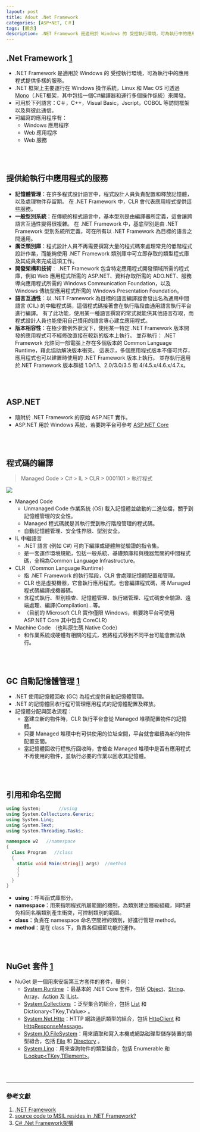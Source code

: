 ```yaml
---
layout: post
title: Adout .Net Framework
categories: [ASP•NET, C＃]
tags: [觀念]
description: .NET Framework 是適用於 Windows 的 受控執行環境，可為執行中的應用程式提供多樣的服務。...
---
```



## .Net Framework [1](http://tw.gitbook.net/csharp/csharp_environment_setup.html)
- .NET Framework 是適用於 Windows 的 受控執行環境，可為執行中的應用程式提供多樣的服務。
- .NET 框架上主要運行在 Windows 操作系統，Linux 和 Mac OS 可透過 [Mono](https://docs.microsoft.com/zh-tw/dotnet/standard/components)（.NET框架，其中包括一個C#編譯器和運行多個操作係統）來開發。
- 可用於下列語言：C＃，C++，Visual Basic，Jscript，COBOL 等訪問框架以及與彼此通信。
- 可編寫的應用程序有：
  - Windows 應用程序
  - Web 應用程序
  - Web 服務

<br/><br/>


## 提供給執行中應用程式的服務
- **記憶體管理**：在許多程式設計語言中，程式設計人員負責配置和釋放記憶體，以及處理物件存留期。 在 .NET Framework 中，CLR 會代表應用程式提供這些服務。
- **一般型別系統**：在傳統的程式語言中，基本型別是由編譯器所定義，這會讓跨語言互通性變得很複雜。 在 .NET Framework 中，基底型別是由 .NET Framework 型別系統所定義，可在所有以 .NET Framework 為目標的語言之間通用。
- **廣泛類別庫**：程式設計人員不再需要撰寫大量的程式碼來處理常見的低階程式設計作業，而能夠使用 .NET Framework 類別庫中可立即存取的類型程式庫及其成員來完成這項工作。
- **開發架構和技術**： .NET Framework 包含特定應用程式開發領域所需的程式庫，例如 Web 應用程式所需的 ASP.NET、資料存取所需的 ADO.NET、服務導向應用程式所需的 Windows Communication Foundation，以及 Windows 傳統型應用程式所需的 Windows Presentation Foundation。
- **語言互通性**：以 .NET Framework 為目標的語言編譯器會發出名為通用中間語言 (CIL) 的中繼程式碼，這個程式碼接著會在執行階段由通用語言執行平台進行編譯。 有了此功能，使用某一種語言撰寫的常式就能供其他語言存取，而程式設計人員也能使用自己慣用的語言專心建立應用程式。
- **版本相容性**：在極少數例外狀況下，使用某一特定 .NET Framework 版本開發的應用程式可不經修改直接在較新的版本上執行。
並存執行： .NET Framework 允許同一部電腦上存在多個版本的 Common Language Runtime，藉此協助解決版本衝突。 這表示，多個應用程式版本不僅可共存，應用程式也可以建置時使用的 .NET Framework 版本上執行。 並存執行適用於.NET Framework 版本群組 1.0/1.1、2.0/3.0/3.5 和 4/4.5.x/4.6.x/4.7.x。

<br/><br/>


## ASP.NET
- 隨附於 .NET Framework 的原始 ASP.NET 實作。
- ASP.NET 用於 Windows 系統，若要跨平台可參考 [ASP.NET Core](https://docs.microsoft.com/zh-tw/aspnet/#pivot=core)

<br/><br/>


## 程式碼的編譯
> Managed Code > C# > IL > CLR  > 0001101 > 執行程式

![](https://i.stack.imgur.com/HtUD9.png)

- Managed Code
  - Unmanaged Code 作業系統 (OS) 載入記憶體並啟動的二進位檔，關乎到記憶體管理的安全性。
  - Managed 程式碼就是其執行受到執行階段管理的程式碼。 
  - 自動記憶體管理、安全性界限、型別安全。
- IL 中繼語言
  - .NET 語言 (例如 C#) 可向下編譯成硬體無從驗證的指令集。
  - 是一套運作環境規範，包括一般系統、基礎類庫和與機器無關的中間程式碼，全稱為Common Language Infrastructure。
- CLR （Common Language Runtime）
  - 指 .NET Framework 的執行階段，CLR 會處理記憶體配置和管理。
  - CLR 也是虛擬機器，它會執行應用程式，也會編譯程式碼，將 Managed 程式碼編譯成機器碼。
  - 含程式執行、型別檢查、記憶體管理、執行緒管理、程式碼安全驗證、遠端處理、編譯(Compilation)...等。
  - （目前的 Microsoft CLR 實作僅限 Windows，若要跨平台可使用 ASP.NET Core 其中包含 CoreCLR）
- Machine Code （也叫原生碼 Native Code）
  - 和作業系統或硬體有相關的程式，若將程式移到不同平台可能會無法執行。

<br/><br/>


## GC 自動記憶體管理 [1](https://docs.microsoft.com/zh-tw/dotnet/standard/garbage-collection/index)
- .NET 使用記憶體回收 (GC) 為程式提供自動記憶體管理。 
- .NET 的記憶體回收行程可管理應用程式的記憶體配置及釋放。
- 記憶體分配與回收流程：
  - 當建立新的物件時，CLR 執行平台會從 Managed 堆積配置物件的記憶體。
  - 只要 Managed 堆積中有可供使用的位址空間，平台就會繼續為新的物件配置空間。
  - 當記憶體回收行程執行回收時，會檢查 Managed 堆積中是否有應用程式不再使用的物件，並執行必要的作業以回收其記憶體。

<br/><br/>


## 引用和命名空間
```csharp
using System;　　　　//using
using System.Collections.Generic;
using System.Linq;
using System.Text;
using System.Threading.Tasks;

namespace w2   //namespace
{
  class Program   //class
  {
    static void Main(string[] args)  //method
    {
    }
  }
}
```
- **using**：呼叫函式庫部分。
- **namespace**：用來指明程式所屬範圍的機制，為類別建立層級組織，同時避免相同名稱類別產生衝突，可控制類別的範圍。
- **class**：負責在 namespace 命名空間裡的類別，好進行管理 method。
- **method**：是在 class 下，負責各個細節功能的運作。

<br/><br/>

## NuGet 套件 [1](https://docs.microsoft.com/zh-tw/dotnet/core/packages)
- NuGet 是一個用來安裝第三方套件的套件，舉例：
  - [System.Runtime](https://www.nuget.org/packages/System.Collections) ：最基本的 .NET Core 套件，包括 [Object](https://docs.microsoft.com/zh-tw/dotnet/api/system.object)、[String](https://docs.microsoft.com/zh-tw/dotnet/api/system.string)、[Array](https://docs.microsoft.com/zh-tw/dotnet/api/system.array)、[Action](https://docs.microsoft.com/zh-tw/dotnet/api/system.action) 及 [IList](https://docs.microsoft.com/zh-tw/dotnet/api/system.collections.generic.ilist-1)<T>。
  - [System.Collections](https://www.nuget.org/packages/System.Collections) ：泛型集合的組合，包括 [List](https://docs.microsoft.com/zh-tw/dotnet/api/system.collections.generic.list-1)<T> 和 Dictionary<TKey,TValue> 。
  - [System.Net.Http](https://www.nuget.org/packages/System.Net.Http)：HTTP 網路通訊類型的組合，包括 [HttpClient](https://docs.microsoft.com/zh-tw/dotnet/api/system.net.http.httpclient) 和 [HttpResponseMessage](https://docs.microsoft.com/zh-tw/dotnet/api/system.net.http.httpresponsemessage)。
  - [System.IO.FileSystem](https://www.nuget.org/packages/System.IO.FileSystem)：用來讀取和寫入本機或網路磁碟型儲存裝置的類型組合，包括 [File](https://docs.microsoft.com/zh-tw/dotnet/api/system.io.file) 和 [Directory](https://docs.microsoft.com/zh-tw/dotnet/api/system.io.directory) 。
  - [System.Linq](https://www.nuget.org/packages/System.Linq)：用來查詢物件的類型組合，包括 Enumerable 和 [ILookup<TKey,TElement>](https://docs.microsoft.com/zh-tw/dotnet/api/system.linq.ilookup-2)。


<br/><br/>


***
### 參考文獻
1. [.NET Framework](https://zh.wikipedia.org/wiki/.NET%E6%A1%86%E6%9E%B6)
2. [source code to MSIL resides in .NET Framework?](https://stackoverflow.com/questions/34281411/where-does-the-compiler-for-source-code-to-msil-resides-in-net-framework)
3. [C# .Net Framework架構](http://notepad.yehyeh.net/Content/CSharp/CH01/01DotNetFramework/1DotNetFrameworkArch/index.php)








